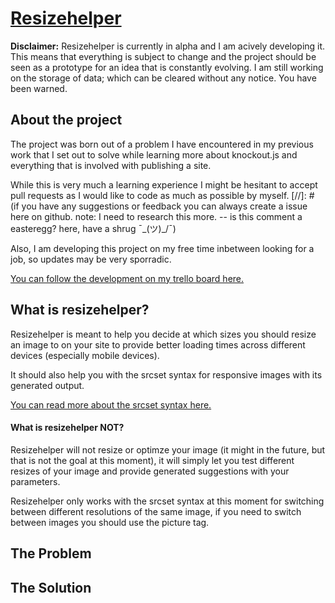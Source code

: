 # [Resizehelper](http://www.resizehelper.com/)

**Disclaimer:**
Resizehelper is currently in alpha and I am acively developing it. This means that everything is subject to change and the project should be seen as a prototype for an idea that is constantly evolving. I am still working on the storage of data; which can be cleared without any notice. You have been warned.

## About the project
The project was born out of a problem I have encountered in my previous work that I set out to solve while learning more about knockout.js and everything that is involved with publishing a site.

While this is very much a learning experience I might be hesitant to accept pull requests as I would like to code as much as possible by myself.
[//]: # (if you have any suggestions or feedback you can always create a issue here on github. note: I need to research this more. -- is this comment a easteregg? here, have a shrug ¯\_(ツ)_/¯)

Also, I am developing this project on my free time inbetween looking for a job, so updates may be very sporradic.

[You can follow the development on my trello board here.](https://trello.com/b/E59RSVxN/resizehelper)

## What is resizehelper?
Resizehelper is meant to help you decide at which sizes you should resize an image to on your site to provide better loading times across different devices (especially mobile devices).

It should also help you with the srcset syntax for responsive images with its generated output.

[You can read more about the srcset syntax here.](https://css-tricks.com/responsive-images-youre-just-changing-resolutions-use-srcset/)

#### What is resizehelper NOT?
Resizehelper will not resize or optimze your image (it might in the future, but that is not the goal at this moment), it will simply let you test different resizes of your image and provide generated suggestions with your parameters.

Resizehelper only works with the srcset syntax at this moment for switching between different resolutions of the same image, if you need to switch between images you should use the picture tag.

## The Problem

## The Solution